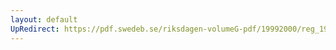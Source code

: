 ```yaml
---
layout: default
UpRedirect: https://pdf.swedeb.se/riksdagen-volumeG-pdf/19992000/reg_19992000/reg_19992000_0111.pdf
---
```


